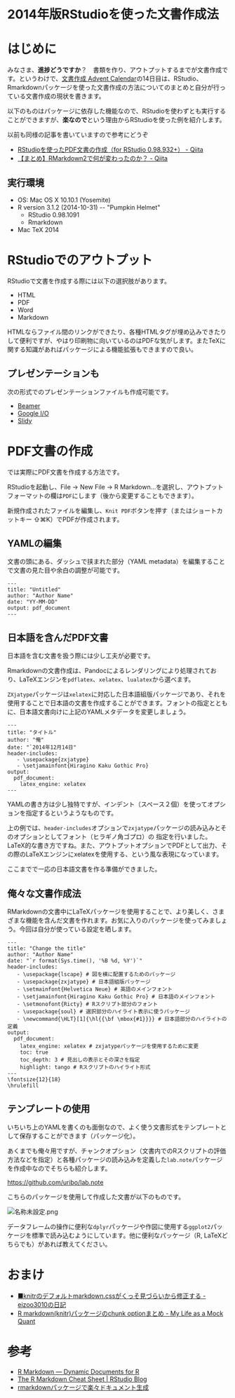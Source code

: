 2014年版RStudioを使った文書作成法
=====

# はじめに

みなさま、**進捗どうですか**？　書類を作り、アウトプットするまでが文書作成です。というわけで、[文書作成 Advent Calendar](http://qiita.com/advent-calendar/2014/document)の14日目は、RStudio、Rmarkdownパッケージを使った文書作成の方法についてのまとめと自分が行っている文書作成の現状を書きます。

以下のものはパッケージに依存した機能なので、RStudioを使わずとも実行することができますが、**楽なので**という理由からRStudioを使った例を紹介します。

以前も同様の記事を書いていますので参考にどうぞ

* [RStudioを使ったPDF文書の作成（for RStudio 0.98.932+） - Qiita](http://qiita.com/uri/items/d9e50e8e5a37217a3f5d)
* [【まとめ】RMarkdown2で何が変わったのか？ - Qiita](http://qiita.com/uri/items/0c3b3f918f79b3e3e6d4)

## 実行環境

* OS: Mac OS X 10.10.1 (Yosemite)
* R version 3.1.2 (2014-10-31) -- "Pumpkin Helmet"
    * RStudio 0.98.1091
    * Rmarkdown
* Mac TeX 2014

# RStudioでのアウトプット

RStudioで文書を作成する際には以下の選択肢があります。

* HTML
* PDF
* Word
* Markdown

HTMLならファイル間のリンクができたり、各種HTMLタグが埋め込みできたりして便利ですが、やはり印刷物に向いているのはPDFな気がします。またTeXに関する知識があればパッケージによる機能拡張もできますので良い。

## プレゼンテーションも

次の形式でのプレゼンテーションファイルも作成可能です。	

* [Beamer](https://bitbucket.org/rivanvx/beamer/wiki/Home)
* [Google I/O](https://code.google.com/p/io-2012-slides/)
* [Slidy](http://www.w3.org/Talks/Tools/Slidy2/)


# PDF文書の作成

では実際にPDF文書を作成する方法です。

RStudioを起動し、File -> New File -> R Markdown...を選択し、アウトプットフォーマットの欄は`PDF`にします（後から変更することもできます）。

新規作成されたファイルを編集し、`Knit PDF`ボタンを押す（またはショートカットキー ⇧⌘K）でPDFが作成されます。

## YAMLの編集

文書の頭にある、ダッシュで挟まれた部分（YAML metadata）を編集することで文書の見た目や余白の調整が可能です。

```{r}
---
title: "Untitled"
author: "Author Name"
date: "YY-MM-DD"
output: pdf_document
---
```

## 日本語を含んだPDF文書

日本語を含む文書を扱う際には少し工夫が必要です。

Rmarkdownの文書作成は、Pandocによるレンダリングにより処理されており、LaTeXエンジンを`pdflatex`、`xelatex`、`lualatex`から選べます。

`ZXjatype`パッケージは`xelatex`に対応した日本語組版パッケージであり、それを使用することで日本語の文書を作成することができます。フォントの指定とともに、日本語文書向けに上記のYAMLメタデータを変更しましょう。

```{r}
---
title: "タイトル"
author: "俺"
date: "`2014年12月14日"
header-includes:
   - \usepackage{zxjatype}
   - \setjamainfont{Hiragino Kaku Gothic Pro}  
output:
  pdf_document:
    latex_engine: xelatex
---
```

YAMLの書き方は少し独特ですが、インデント（スペース２個）を使ってオプションを指定するというようなものです。

上の例では、`header-includes`オプションで`zxjatype`パッケージの読み込みとそのオプションとしてフォント（ヒラギノ角ゴプロ）の	指定を行いました。LaTeX的な書き方ですね。また、アウトプットオプションでPDFとして出力、その際のLaTeXエンジンにxelatexを使用する、という風な表現になっています。

ここまでで一応の日本語文書を作る準備ができました。

## 俺々な文書作成法

RMarkdownの文書中にLaTeXパッケージを使用することで、より美しく、さまざまな機能を含んだ文書を作れます。お気に入りのパッケージを使ってみましょう。今回は自分が使っている設定を晒します。

```{r}
---
title: "Change the title"
author: "Author Name"
date: "`r format(Sys.time(), '%B %d, %Y')`"
header-includes:
   - \usepackage{lscape} # 図を横に配置するためのパッケージ
   - \usepackage{zxjatype} # 日本語組版パッケージ
   - \setmainfont{Helvetica Neue} # 英語のメインフォント
   - \setjamainfont{Hiragino Kaku Gothic Pro} # 日本語のメインフォント
   - \setmonofont{Ricty} # Rスクリプト部分のフォント
   - \usepackage{soul} # 選択部分のハイライト表示に使うパッケージ
   - \newcommand{\HLT}[1]{\hl{{\bf \mbox{#1}}}} # 日本語部分のハイライトの定義
output:
  pdf_document:
    latex_engine: xelatex # zxjatypeパッケージを使用するために変更
    toc: true
    toc_depth: 3 # 見出しの表示とその深さを指定
    highlight: tango # Rスクリプトのハイライト形式
---
\fontsize{12}{18}
\hrulefill
```

## テンプレートの使用

いちいち上のYAMLを書くのも面倒なので、よく使う文書形式をテンプレートとして保存することができます（パッケージ化）。

あくまでも俺々用ですが、チャンクオプション（文書内でのRスクリプトの評価方法などを指定）と各種パッケージの読み込みを定義した`lab.note`パッケージを作成中なのでそちらも紹介します。

https://github.com/uribo/lab.note

こちらのパッケージを使用して作成した文書が以下のものです。

![名称未設定.png](https://qiita-image-store.s3.amazonaws.com/0/19462/8177d672-050e-61f3-87ee-1a3dfa90d55a.png)

データフレームの操作に便利な`dplyr`パッケージや作図に使用する`ggplot2`パッケージを標準で読み込むようにしています。他に便利なパッケージ（R, LaTeXどちらでも）があれば教えてください。

# おまけ

* [■knitrのデフォルトmarkdown.cssがくっそ見づらいから修正する - eizoo3010の日記](http://eizoo.hatenablog.com/entry/2014/07/06/012956)
* [R markdown(knitr)パッケージのchunk optionまとめ - My Life as a Mock Quant](http://d.hatena.ne.jp/teramonagi/20130615/1371303616)

# 参考

* [R Markdown — Dynamic Documents for R](http://rmarkdown.rstudio.com/)
* [The R Markdown Cheat Sheet | RStudio Blog](http://blog.rstudio.org/2014/08/01/the-r-markdown-cheat-sheet/)
* [rmarkdownパッケージで楽々ドキュメント生成](http://kohske.github.io/R/rmarkdown/)

